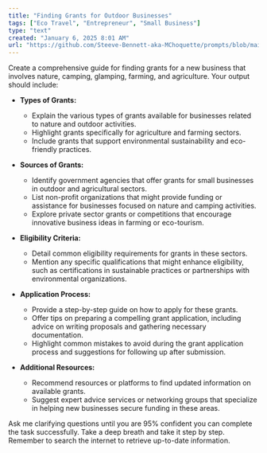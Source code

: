 ```yaml
---
title: "Finding Grants for Outdoor Businesses"
tags: ["Eco Travel", "Entrepreneur", "Small Business"]
type: "text"
created: "January 6, 2025 8:01 AM"
url: "https://github.com/Steeve-Bennett-aka-MChoquette/prompts/blob/main/finding_grants_for_outdoor_businesses.md"
---
```


Create a comprehensive guide for finding grants for a new business that involves nature, camping, glamping, farming, and agriculture. Your output should include:

- **Types of Grants:**
  - Explain the various types of grants available for businesses related to nature and outdoor activities.
  - Highlight grants specifically for agriculture and farming sectors.
  - Include grants that support environmental sustainability and eco-friendly practices.

- **Sources of Grants:**
  - Identify government agencies that offer grants for small businesses in outdoor and agricultural sectors.
  - List non-profit organizations that might provide funding or assistance for businesses focused on nature and camping activities.
  - Explore private sector grants or competitions that encourage innovative business ideas in farming or eco-tourism.

- **Eligibility Criteria:**
  - Detail common eligibility requirements for grants in these sectors.
  - Mention any specific qualifications that might enhance eligibility, such as certifications in sustainable practices or partnerships with environmental organizations.

- **Application Process:**
  - Provide a step-by-step guide on how to apply for these grants.
  - Offer tips on preparing a compelling grant application, including advice on writing proposals and gathering necessary documentation.
  - Highlight common mistakes to avoid during the grant application process and suggestions for following up after submission.

- **Additional Resources:**
  - Recommend resources or platforms to find updated information on available grants.
  - Suggest expert advice services or networking groups that specialize in helping new businesses secure funding in these areas.

Ask me clarifying questions until you are 95% confident you can complete the task successfully. Take a deep breath and take it step by step. Remember to search the internet to retrieve up-to-date information.